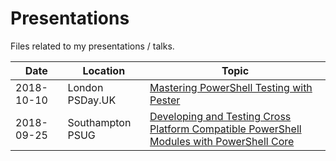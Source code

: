 # Presentations

Files related to my presentations / talks.

Date       | Location         | Topic
-----------| -----------------| -----------------------------------------------------------------------------------------
2018-10-10 | London PSDay.UK  | [Mastering PowerShell Testing with Pester](https://github.com/markwragg/Presentations/tree/master/20181010_PSDayUK-2018)
2018-09-25 | Southampton PSUG | [Developing and Testing Cross Platform Compatible PowerShell Modules with PowerShell Core](https://github.com/markwragg/Presentations/tree/master/20180925_Southampton-PSUG)
